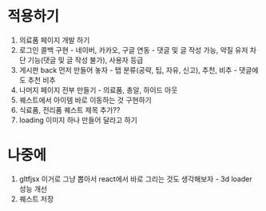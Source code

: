 # 적용하기

1. 의료품 페이지 개발 하기
2. 로그인 콜백 구현 - 네이버, 카카오, 구글 연동 - 댓글 및 글 작성 가능, 악질 유저 차단 기능(댓글 및 글 작성 불가), 사용자 등급
3. 게시판 back 먼저 만들어 놓자 - 탭 분류(공략, 팁, 자유, 신고), 추천, 비추 - 댓글에도 추천 비추
4. 나머지 페이지 전부 만들기 - 의료품, 총알, 하이드 아웃
5. 퀘스트에서 아이템 바로 이동하는 것 구현하기
6. 식료품, 전리품 퀘스트 제목 추가??
7. loading 이미지 하나 만들어 달라고 하기

# 나중에

1. gltfjsx 이거로 그냥 뽑아서 react에서 바로 그리는 것도 생각해보자 - 3d loader 성능 개선
2. 퀘스트 저장

